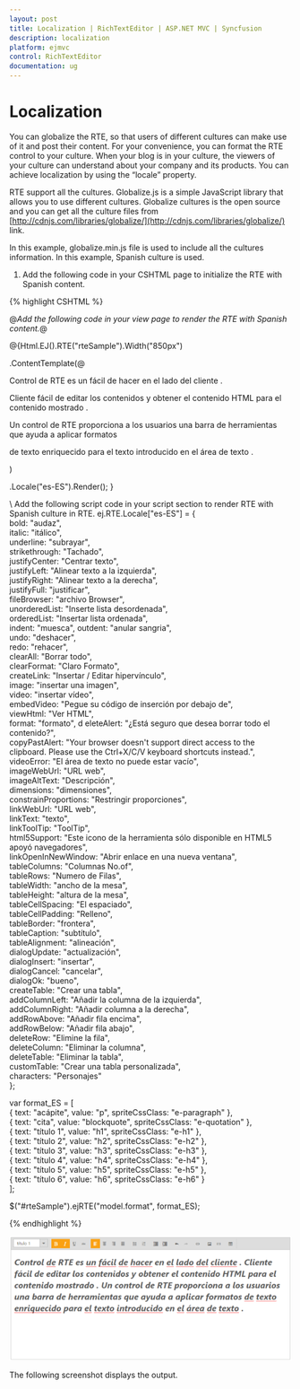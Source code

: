 ```yaml
---
layout: post
title: Localization | RichTextEditor | ASP.NET MVC | Syncfusion
description: localization
platform: ejmvc
control: RichTextEditor
documentation: ug
---
```


# Localization

You can globalize the RTE, so that users of different cultures can make use of it and post their content. For your convenience, you can format the RTE control to your culture. When your blog is in your culture, the viewers of your culture can understand about your company and its products. You can achieve localization by using the “locale” property. 

RTE support all the cultures. Globalize.js is a simple JavaScript library that allows you to use different cultures. Globalize cultures is the open source and you can get all the culture files from [http://cdnjs.com/libraries/globalize/](http://cdnjs.com/libraries/globalize/) link. 

In this example, globalize.min.js file is used to include all the cultures information. In this example, Spanish culture is used. 

1. Add the following code in your CSHTML page to initialize the RTE with Spanish content.

 
{% highlight CSHTML %}

@*Add the following code in your view page to render the RTE with Spanish content.*@

@{Html.EJ().RTE("rteSample").Width("850px")

.ContentTemplate(@<p>    Control de RTE es un fácil de hacer en el lado del cliente .   

Cliente fácil de editar los contenidos y obtener el contenido HTML para el contenido mostrado . 

Un control de RTE proporciona a los usuarios una barra de herramientas que ayuda a aplicar formatos  

de texto enriquecido para el texto introducido en el área de texto .</p>)

.Locale("es-ES").Render(); }


\\ Add the following script code in your script section to render RTE with Spanish culture in RTE. 
ej.RTE.Locale["es-ES"] = 
{        
	bold: "audaz",        
	italic: "itálico",        
	underline: "subrayar",        
	strikethrough: "Tachado",	        
	justifyCenter: "Centrar texto",        
	justifyLeft: "Alinear texto a la izquierda",       
	justifyRight: "Alinear texto a la derecha",        
	justifyFull: "justificar",        
	fileBrowser: "archivo Browser",        
	unorderedList: "Inserte lista desordenada",        
	orderedList: "Insertar lista ordenada",        
	indent: "muesca",        outdent: "anular sangria",       
	undo: "deshacer",        
	redo: "rehacer",        
	clearAll: "Borrar todo",        
	clearFormat: "Claro Formato",        
	createLink: "Insertar / Editar hipervínculo",        
	image: "insertar una imagen",        
	video: "insertar vídeo",        
	embedVideo: "Pegue su código de inserción por debajo de",        
	viewHtml: "Ver HTML",        
	format: "formato",        d
	eleteAlert: "¿Está seguro que desea borrar todo el contenido?",        
	copyPastAlert: "Your browser doesn't support direct access to the clipboard. 
	Please use the Ctrl+X/C/V keyboard shortcuts instead.", 
	videoError: "El área de texto no puede estar vacío",        
	imageWebUrl: "URL web",        
	imageAltText: "Descripción",        
	dimensions: "dimensiones",       
	constrainProportions: "Restringir proporciones",        
	linkWebUrl: "URL web",        
	linkText: "texto",        
	linkToolTip: "ToolTip",        
	html5Support: "Este icono de la herramienta sólo disponible en HTML5 apoyó navegadores",        
	linkOpenInNewWindow: "Abrir enlace en una nueva ventana",       
	tableColumns: "Columnas No.of",        
	tableRows: "Numero de Filas",       
	tableWidth: "ancho de la mesa",       
	tableHeight: "altura de la mesa",        
	tableCellSpacing: "El espaciado",        
	tableCellPadding: "Relleno",       
	tableBorder: "frontera",        
	tableCaption: "subtítulo",        
	tableAlignment: "alineación",        
	dialogUpdate: "actualización",       
	dialogInsert: "insertar",        
	dialogCancel: "cancelar",   
	dialogOk: "bueno",       
	createTable: "Crear una tabla",        
	addColumnLeft: "Añadir la columna de la izquierda",        
	addColumnRight: "Añadir columna a la derecha",        
	addRowAbove: "Añadir fila encima",       
	addRowBelow: "Añadir fila abajo",        
	deleteRow: "Elimine la fila",        
	deleteColumn: "Eliminar la columna",        
	deleteTable: "Eliminar la tabla",        
	customTable: "Crear una tabla personalizada",        
	characters: "Personajes"    
};    

var format_ES = 
[    
	{ text: "acápite", value: "p", spriteCssClass: "e-paragraph" },    
	{ text: "cita", value: "blockquote", spriteCssClass: "e-quotation" },    
	{ text: "título 1", value: "h1", spriteCssClass: "e-h1" },    
	{ text: "título 2", value: "h2", spriteCssClass: "e-h2" },    
	{ text: "título 3", value: "h3", spriteCssClass: "e-h3" },    
	{ text: "título 4", value: "h4", spriteCssClass: "e-h4" },    
	{ text: "título 5", value: "h5", spriteCssClass: "e-h5" },    
	{ text: "título 6", value: "h6", spriteCssClass: "e-h6" }    
	];   

$("#rteSample").ejRTE("model.format", format_ES);
      
{% endhighlight %}  

 
![](Localization_images/Localization_img1.png)

The following screenshot displays the output.

